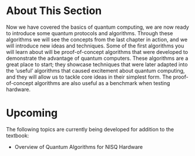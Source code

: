 # About This Section

Now we have covered the basics of quantum computing, we are now ready to introduce some quantum protocols and algorithms. Through these algorithms we will see the concepts from the last chapter in action, and we will introduce new ideas and techniques. Some of the first algorithms you will learn about will be proof-of-concept algorithms that were developed to demonstrate the advantage of quantum computers. These algorithms are a great place to start; they showcase techniques that were later adapted into the ‘useful’ algorithms that caused excitement about quantum computing, and they will allow us to tackle core ideas in their simplest form. The proof-of-concept algorithms are also useful as a benchmark when testing hardware.

# Upcoming

The following topics are currently being developed for addition to the textbook:

- Overview of Quantum Algorithms for NISQ Hardware
